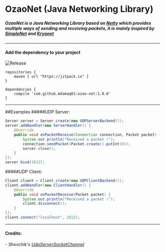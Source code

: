 # OzaoNet (Java Networking Library)

##### OzaoNet is a Java Networking Library based on [Netty](https://netty.io) which provides multiple ways of sending and receiving packets, it is mainly inspired by [SimpleNet](https://github.com/jhg023/SimpleNet) and [Kryonet](https://github.com/EsotericSoftware/kryonet)

****

#### Add the dependency to your project
![Release](https://jitpack.io/v/Adamaq01/ozao-net.svg)

```Gradle
repositories {
    maven { url "https://jitpack.io" }
}
```
```
dependencies {
    compile 'com.github.Adamaq01:ozao-net:1.0.0'
}
```

****

##Examples
#####UDP Server:
```Java
Server server = Server.create(new UDPServerBackend());
server.addHandler(new ServerHandler() {
    @Override
    public void onPacketReceive(Connection connection, Packet packet) {
        System.out.println("Received a packet !");
        connection.sendPacket(Packet.create().putInt(0));
        server.close();
    }
});
server.bind(2812);
```

#####UDP Client:
```Java
Client client = Client.create(new UDPClientBackend());
client.addHandler(new ClientHandler() {
    @Override
    public void onPacketReceive(Packet packet) {
        System.out.println("Received a packet !");
        client.disconnect();
    }
});
client.connect("localhost", 2812);
```

****

#### Credits:
###### - Shevchik's [UdpServerSocketChannel](https://github.com/Shevchik/UdpServerSocketChannel)
